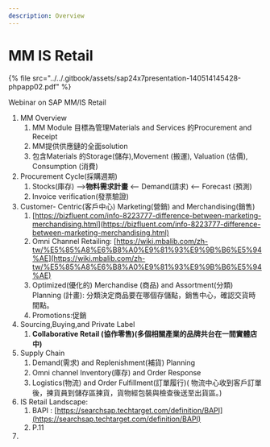 ```yaml
---
description: Overview
---
```


# MM IS Retail

{% file src="../../.gitbook/assets/sap24x7presentation-140514145428-phpapp02.pdf" %}

Webinar on SAP MM/IS Retail

1. MM Overview
   1. MM Module 目標為管理Materials and Services 的Procurement and Receipt
   2. MM提供供應鏈的全面solution
   3. 包含Materials 的Storage\(儲存\),Movement \(搬運\), Valuation \(估價\), Consumption \(消費\)
2. Procurement Cycle\(採購週期\)
   1. Stocks\(庫存\) --&gt;**物料需求計畫** &lt;-- Demand\(請求\) &lt;-- Forecast \(預測\)
   2. Invoice verification\(發票驗證\)
3. Customer- Centric\(客戶中心\) Marketing\(營銷\) and Merchandising\(銷售\)
   1. [https://bizfluent.com/info-8223777-difference-between-marketing-merchandising.html](https://bizfluent.com/info-8223777-difference-between-marketing-merchandising.html)
   2.  Omni Channel Retailing:  [https://wiki.mbalib.com/zh-tw/%E5%85%A8%E6%B8%A0%E9%81%93%E9%9B%B6%E5%94%AE](https://wiki.mbalib.com/zh-tw/%E5%85%A8%E6%B8%A0%E9%81%93%E9%9B%B6%E5%94%AE)
   3. Optimized\(優化的\) Merchandise \(商品\) and Assortment\(分類\) Planning \(計畫\): 分類決定商品要在哪個存儲點，銷售中心，確認交貨時間點。
   4. Promotions:促銷
4. Sourcing,Buying,and Private Label
   1. **Collaborative Retail \(協作零售\)\(多個相關產業的品牌共台在一間實體店中\)**
5. Supply Chain 
   1. Demand\(需求\) and Replenishment\(補貨\) Planning
   2. Omni channel  Inventory\(庫存\) and Order Response
   3. Logistics\(物流\) and Order Fulfillment\(訂單履行\)\( 物流中心收到客戶訂單後，揀貨員到儲存區揀貨，貨物經包裝與檢查後送至出貨區。\)
6. IS Retail Landscape:
   1. BAPI : [https://searchsap.techtarget.com/definition/BAPI](https://searchsap.techtarget.com/definition/BAPI)
   2. P.11
7. 


